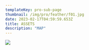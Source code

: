 ```yaml
---
templateKey: pro-sub-page
thumbnail: /img/pro/feather/f01.jpg
date: 2023-02-17T04:59:59.653Z
title: ASSETS
description: "MAP"
---
```




![](/img/pro/chladni/unknown.jpg)